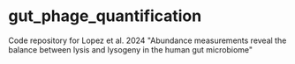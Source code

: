 # gut_phage_quantification
Code repository for Lopez et al. 2024 "Abundance measurements reveal the balance between lysis and lysogeny in the human gut microbiome"

